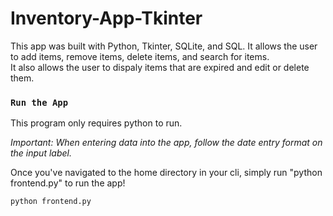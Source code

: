 # Inventory-App-Tkinter

This app was built with Python, Tkinter, SQLite, and SQL. It allows the user to add items, remove items, delete items, and search for items. <br>
It also allows the user to dispaly items that are expired and edit or delete them. 



### `Run the App`

This program only requires python to run.

*Important: When entering data into the app, follow the date entry format on the input label.*

Once you've navigated to the home directory in your cli, simply run "python frontend.py" to run the app!

    python frontend.py


